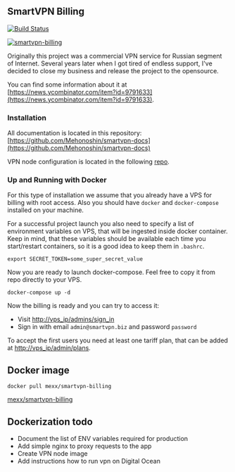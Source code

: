 ## SmartVPN Billing

[![Build Status](https://travis-ci.org/Mehonoshin/smartvpn-billing.svg?branch=master)](https://travis-ci.org/Mehonoshin/smartvpn-billing)

<a href="https://imgbb.com/"><img src="https://image.ibb.co/gEVXM9/Screen-Shot-2018-10-14-at-18-34-17.png" alt="smartvpn-billing" border="0"></a>

Originally this project was a commercial VPN service for Russian segment of Internet.
Several years later when I got tired of endless support, I've decided to close my business and release the project to the opensource.

You can find some information about it at [https://news.ycombinator.com/item?id=9791633](https://news.ycombinator.com/item?id=9791633).

### Installation

All documentation is located in this repository: [https://github.com/Mehonoshin/smartvpn-docs](https://github.com/Mehonoshin/smartvpn-docs)

VPN node configuration is located in the following [repo](https://github.com/Mehonoshin/smartvpn-node).

### Up and Running with Docker

For this type of installation we assume that you already have a VPS for billing with root access.
Also you should have `docker` and `docker-compose` installed on your machine.

For a successful project launch you also need to specify a list of environment variables on VPS, that will be ingested inside docker container.
Keep in mind, that these variables should be available each time you start/restart containers, so it is a good idea to keep them in `.bashrc`.

```
export SECRET_TOKEN=some_super_secret_value
```

Now you are ready to launch docker-compose. Feel free to copy it from repo directly to your VPS.

`docker-compose up -d`

Now the billing is ready and you can try to access it:

* Visit [http://vps_ip/admins/sign_in](http://vps_ip/admins/sign_in)
* Sign in with email `admin@smartvpn.biz` and password `password`

To accept the first users you need at least one tariff plan, that can be added at [http://vps_ip/admin/plans](http://vps_ip/admin/plans).

## Docker image

```
docker pull mexx/smartvpn-billing
```

[mexx/smartvpn-billing](https://hub.docker.com/r/mexx/smartvpn-billing)


## Dockerization todo

* Document the list of ENV variables required for production
* Add simple nginx to proxy requests to the app
* Create VPN node image
* Add instructions how to run vpn on Digital Ocean

